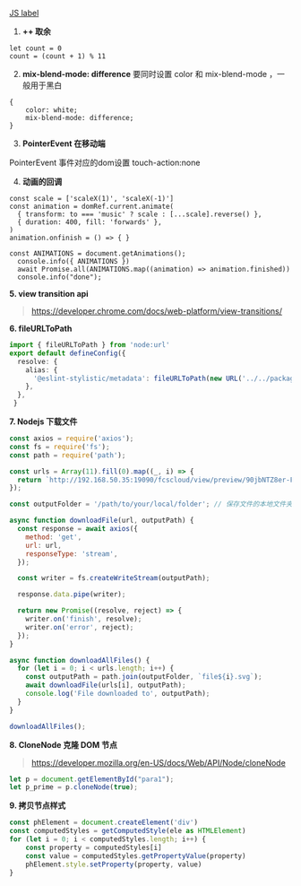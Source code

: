 
[JS label](https://developer.mozilla.org/zh-CN/docs/Web/JavaScript/Reference/Statements/label)


1. **++ 取余**

```
let count = 0
count = (count + 1) % 11
```

2. **mix-blend-mode: difference**
要同时设置 color 和 mix-blend-mode ，一般用于黑白

```
{
	color: white;
	mix-blend-mode: difference;
}
```


3. **PointerEvent 在移动端**

PointerEvent 事件对应的dom设置 touch-action:none

4. **动画的回调**

```
const scale = ['scaleX(1)', 'scaleX(-1)']
const animation = domRef.current.animate(
  { transform: to === 'music' ? scale : [...scale].reverse() },
  { duration: 400, fill: 'forwards' },
)
animation.onfinish = () => { }
```

```
const ANIMATIONS = document.getAnimations();
  console.info({ ANIMATIONS })
  await Promise.all(ANIMATIONS.map((animation) => animation.finished))
  console.info("done");
```

**5. view transition api**
> https://developer.chrome.com/docs/web-platform/view-transitions/


**6. fileURLToPath**

```ts
import { fileURLToPath } from 'node:url'
export default defineConfig({
  resolve: {
    alias: {
      '@eslint-stylistic/metadata': fileURLToPath(new URL('../../packages/metadata/src/index.ts', import.meta.url)),
    },
  },
 }
```

**7.  Nodejs 下载文件**

```js
const axios = require('axios');
const fs = require('fs');
const path = require('path');

const urls = Array(11).fill(0).map((_, i) => {
  return `http://192.168.50.35:19090/fcscloud/view/preview/90jbNTZ8er-FoT8DLA4wS51rBC94o58XnIy_gDOtu_K3foWjAdE0jhpky4TN-kks5ValZz-ghoqBBQQik4kR9siVANZdfZT2Pbdq6TI5ntYa76AyxjsO5Mkr2yuYgpPDkfoDTr4dRP4S-oyGRmhPmDC6X375g5thUS0S0APrN1J5-dE7WWSxXwg8H11noZ1yjACqx2FdQNjsLkOuGggObQt9vrfy4AfyiGruMF4cqj08diHx5g7CP-PhJtvK9Lq_xcy3CIG5AVz_hu5YAAFmB_Gxawj6HwRJ03nGgbuAfOGmo5fCM5L77cTjdsdcGPQ_FU2h6K4Gdj2jkEw3i5ucMIZAKdfabHY9ItTq059eHQM4FJuH7QOT871j4XYr_ibeUwV3v0etAyOeuXExC8-Nn7hBi4SLldY0SOSNn980StJ9ijDPWNLXJarDEcqdCDetu14qgW4h3W2rgGuWHK4nrAECVxIkEZghXM3L54l7eg8VTig3jchLcMUhpXiJp5oGrkDBOLx-VcfkKd8eJSNW39AFsd6NxHrhyk4XXY6U6Oa-034A1Gm7ps0L1VldnSPZC8QxuhI5hEVWuA4p2mjYNOxW4eWBHoR3xG676LeddWx0fQRESqgN0S34BL3OmMKn7TcmZoK2VilV3LEwtCLOcZwVOOfhU7-qugOxAS_E2qXr5VT5F7yhz9GJhZ3pCEJcx4h0-roEqZSAV8E-LrZUpVzHgw-XZmDseJ8n9yM2Otc5Luab0dFivKXblwy7cEJULyioa8eXI-ueaYusHphyLbYKV6dYR40bBn1gRD6xH5uTA0HdFrVwRkuESwsPvNgbOk5A9Q5-deuaweYmIt79MSpF55POFpOZkr5FSFqrcd30J1mCCmJ5X6CdLygniwRB1V6r2rBhUOtt5RqTRD2tWrzMfC7qheNb7Ilowz_yF3tB6Jq83_ZWULb-BsC3dujCSU12nnEjeAgcoQqYk9QzHQ==/${i}.svg?t=0.6394264746619498`
});

const outputFolder = '/path/to/your/local/folder'; // 保存文件的本地文件夹

async function downloadFile(url, outputPath) {
  const response = await axios({
    method: 'get',
    url: url,
    responseType: 'stream',
  });

  const writer = fs.createWriteStream(outputPath);

  response.data.pipe(writer);

  return new Promise((resolve, reject) => {
    writer.on('finish', resolve);
    writer.on('error', reject);
  });
}

async function downloadAllFiles() {
  for (let i = 0; i < urls.length; i++) {
    const outputPath = path.join(outputFolder, `file${i}.svg`);
    await downloadFile(urls[i], outputPath);
    console.log('File downloaded to', outputPath);
  }
}

downloadAllFiles();


```

**8.  CloneNode 克隆 DOM 节点**

> https://developer.mozilla.org/en-US/docs/Web/API/Node/cloneNode

```js
let p = document.getElementById("para1");
let p_prime = p.cloneNode(true);
```


**9.  拷贝节点样式**

```js
const phElement = document.createElement('div')
const computedStyles = getComputedStyle(ele as HTMLElement)
for (let i = 0; i < computedStyles.length; i++) {
	const property = computedStyles[i]
	const value = computedStyles.getPropertyValue(property)
	phElement.style.setProperty(property, value)
}
```
